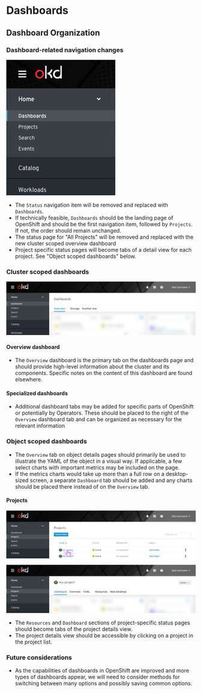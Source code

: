 # Dashboards

## Dashboard Organization

### Dashboard-related navigation changes
![Dashboard navigation](img/dashboard-navigation.png)
- The `Status` navigation item will be removed and replaced with `Dashboards`.
- If technically feasible, `Dashboards` should be the landing page of OpenShift and should be the first navigation item, followed by `Projects`. If not, the order should remain unchanged.
- The status page for "All Projects" will be removed and replaced with the new cluster scoped overview dashboard
- Project specific status pages will become tabs of a detail view for each project. See "Object scoped dashboards" below.

### Cluster scoped dashboards
![Dashboard navigation](img/cluster-scoped.png)

#### Overview dashboard
- The `Overview` dashboard is the primary tab on the dashboards page and should provide high-level information about the cluster and its components. Specific notes on the content of this dashboard are found elsewhere.

#### Specialized dashboards
- Additional dashboard tabs may be added for specific parts of OpenShift or potentially by Operators. These should be placed to the right of the `Overview` dashboard tab and can be organized as necessary for the relevant information

### Object scoped dashboards
- The `Overview` tab on object details pages should primarily be used to illustrate the YAML of the object in a visual way. If applicable, a few select charts with important metrics may be included on the page.
- If the metrics charts would take up more than a full row on a desktop-sized screen, a separate `Dashboard` tab should be added and any charts should be placed there instead of on the `Overview` tab.

#### Projects
![Dashboard navigation](img/project-list.png)

![Dashboard navigation](img/project-details.png)

- The `Resources` and `Dashboard` sections of project-specific status pages should become tabs of the project details view.
- The project details view should be accessible by clicking on a project in the project list.

### Future considerations
- As the capabilities of dashboards in OpenShift are improved and more types of dashboards appear, we will need to consider methods for switching between many options and possibly saving common options.
